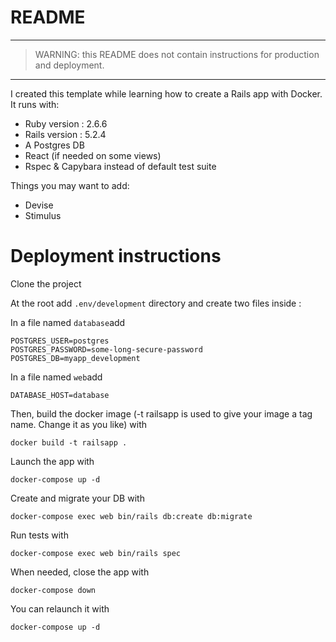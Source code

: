 # README

---
> WARNING: this README does not contain instructions for production and deployment.
---

I created this template while learning how to create a Rails app with Docker. It runs with:
* Ruby version : 2.6.6
* Rails version : 5.2.4
* A Postgres DB
* React (if needed on some views)
* Rspec & Capybara instead of default test suite

Things you may want to add:
* Devise
* Stimulus

# Deployment instructions

Clone the project

At the root add `.env/development` directory and create two files inside :

In a file named `database`add
```
POSTGRES_USER=postgres
POSTGRES_PASSWORD=some-long-secure-password
POSTGRES_DB=myapp_development
```

In a file named `web`add
```
DATABASE_HOST=database
```

Then, build the docker image (-t railsapp is used to give your image a tag name. Change it as you like) with
```
docker build -t railsapp .
```

Launch the app with
```
docker-compose up -d
```

Create and migrate your DB with
```
docker-compose exec web bin/rails db:create db:migrate
```

Run tests with
```
docker-compose exec web bin/rails spec
```

When needed, close the app with
```
docker-compose down
```

You can relaunch it with
```
docker-compose up -d
```
